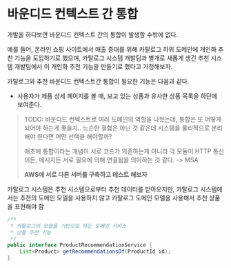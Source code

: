 # 바운디드 컨텍스트 간 통합

개발을 하다보면 바운디드 컨텍스트 간의 통합이 발생할 수밖에 없다. 

예를 들어, 온라인 쇼핑 사이트에서 매출 증대를 위해 카탈로그 하위 도메인에 개인화 추천 기능을 도입하기로 했으며, 
카탈로그 시스템 개발팀과 별개로 새롭게 생긴 추천 시스템 개발팀에서 이 개인화 추천 기능을 만들기로 했다고 가정해보자.

카탈로그와 추천 바운디드 컨텍스트간 통합이 필요한 기능은 다음과 같다.
- 사용자가 제품 상세 페이지를 볼 때, 보고 있는 상품과 유사한 상품 목록을 하단에 보여준다.

> TODO: 바운디드 컨텍스트로 여러 도메인의 역할을 나눴는데, 통합은 또 어떻게 되어야 하는게 좋을지.. 느슨한 결합은 아닌 것 같은데 시스템을 물리적으로 분리해야 한다면 어떤 선택을 해야할까?
> 
> 애초에 통합이라는 개념이 서로 코드가 의존하는게 아니라 각 모듈이 HTTP 통신이든, 메시지든 서로 필요에 의해 연결됨을 의미하는 것 같다. -> MSA
> 
> **AWS에 서로 다른 서버를 구축하고 테스트 해보자**

카탈로그 시스템은 추천 시스템으로부터 추천 데이터를 받아오지만, 카탈로그 시스템에서는 추천의 도메인 모델을 사용하지 않고 카탈로그 도메인 모델을 사용해서 추천 상품을 표현해야 함

```java
/**
 * 카탈로그의 모델을 기반으로 하는 도메인 서비스
 * 상품 추천 기능
 */
public interface ProductRecommendationService {
    List<Product> getRecommendationsOf(ProductId id);
}
```